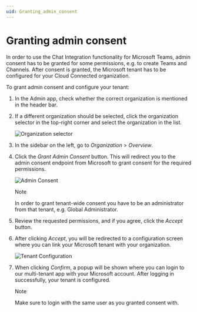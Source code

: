 ```yaml
---
uid: Granting_admin_consent
---
```


# Granting admin consent

In order to use the Chat Integration functionality for Microsoft Teams, admin consent has to be granted for some permissions, e.g. to create Teams and Channels. After consent is granted, the Microsoft tenant has to be configured for your Cloud Connected organization.

To grant admin consent and configure your tenant:

1. In the Admin app, check whether the correct organization is mentioned in the header bar.

1. If a different organization should be selected, click the organization selector in the top-right corner and select the organization in the list.

   ![Organization selector](~/user-guide/images/CloudAdmin_Selector.png)

1. In the sidebar on the left, go to *Organization* > *Overview*.

1. Click the *Grant Admin Consent* button. This will redirect you to the admin consent endpoint from Microsoft to grant consent for the required permissions.

    ![Admin Consent](~/user-guide/images/CloudAdmin_Admin_Consent.png)

    > [!NOTE]
    > In order to grant tenant-wide consent you have to be an administrator from that tenant, e.g. Global Administrator.

1. Review the requested permissions, and if you agree, click the *Accept* button.

1. After clicking *Accept*, you will be redirected to a configuration screen where you can link your Microsoft tenant with your organization.

    ![Tenant Configuration](~/user-guide/images/CloudAdmin_Tenant_Configuration.png)

1. When clicking *Confirm*, a popup will be shown where you can login to our multi-tenant app with your Microsoft account. After logging in successfully, your tenant is configured.

    > [!NOTE]
    > Make sure to login with the same user as you granted consent with.
